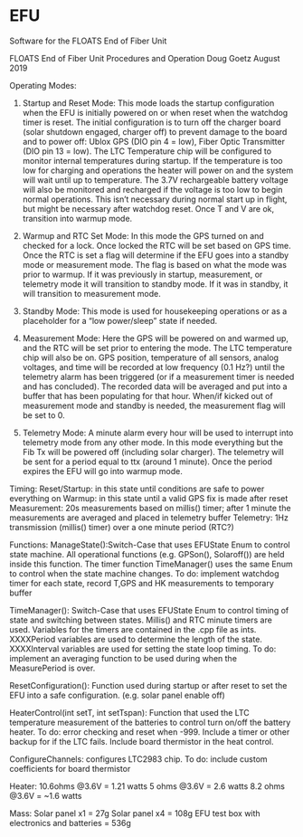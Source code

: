 # EFU
Software for the FLOATS End of Fiber Unit


FLOATS End of Fiber Unit Procedures and Operation
Doug Goetz August 2019

Operating Modes:

1.	Startup and Reset Mode: This mode loads the startup configuration when the EFU is initially powered on or when reset when the watchdog timer is reset. The initial configuration is to turn off the charger board (solar shutdown engaged, charger off) to prevent damage to the board and to power off: Ublox GPS (DIO pin 4  = low), Fiber Optic Transmitter (DIO pin 13 = low). The LTC Temperature chip will be configured to monitor internal temperatures during startup. If the temperature is too low for charging and operations the heater will power on and the system will wait until up to temperature. The 3.7V rechargeable battery voltage will also be monitored and recharged if the voltage is too low to begin normal operations. This isn’t necessary during normal start up in flight, but might be necessary after watchdog reset. Once T and V are ok, transition into warmup mode.

2.	Warmup and RTC Set Mode: In this mode the GPS turned on and checked for a lock. Once locked the RTC will be set based on GPS time. Once the RTC is set a flag will determine if the EFU goes into a standby mode or measurement mode. The flag is based on what the mode was prior to warmup. If it was previously in startup, measurement, or telemetry mode it will transition to standby mode. If it was in standby, it will transition to measurement mode.

3.	Standby Mode: This mode is used for housekeeping operations or as a placeholder for a “low power/sleep” state if needed.

4.	Measurement Mode: Here the GPS will be powered on and warmed up, and the RTC will be set prior to entering the mode. The LTC temperature chip will also be on. GPS position, temperature of all sensors, analog voltages, and time will be recorded at low frequency (0.1 Hz?) until the telemetry alarm has been triggered (or if a measurement timer is needed and has concluded). The recorded data will be averaged and put into a buffer that has been populating for that hour. When/if kicked out of measurement mode and standby is needed, the measurement flag will be set to 0.

5.	Telemetry Mode: A minute alarm every hour will be used to interrupt into telemetry mode from any other mode. In this mode everything but the Fib Tx will be powered off (including solar charger). The telemetry will be sent for a period equal to ttx (around 1 minute). Once the period expires the EFU will go into warmup mode.


Timing:
Reset/Startup: in this state until conditions are safe to power everything on
Warmup: in this state until a valid GPS fix is made after reset
Measurement: 20s measurements based on millis() timer; after 1 minute the measurements are averaged and placed in telemetry buffer
Telemetry: 1Hz transmission (millis() timer) over a one minute period (RTC?)


Functions:
ManageState():Switch-Case that uses EFUState Enum to control state machine. All operational functions (e.g. GPSon(), Solaroff()) are held inside this function. The timer function TimeManager() uses the same Enum to control when the state machine changes. To do: implement watchdog timer for each state, record T,GPS and HK measurements to temporary buffer 

TimeManager(): Switch-Case that uses EFUState Enum to control timing of state and switching between states. Millis() and RTC minute timers are used. Variables for the timers are contained in the .cpp file as ints. XXXXPeriod variables are used to determine the length of the state. XXXXInterval variables are used for setting the state loop timing. To do: implement an averaging function to be used during when the MeasurePeriod is over. 

ResetConfiguration(): Function used during startup or after reset to set the EFU into a safe configuration. (e.g. solar panel enable off)

HeaterControl(int setT, int setTspan): Function that used the LTC temperature measurement of the batteries to control turn on/off the battery heater. To do: error checking and reset when -999. Include a timer or other backup for if the LTC fails. Include board thermistor in the heat control.

ConfigureChannels: configures LTC2983 chip. To do: include custom coefficients for board thermistor



Heater: 
10.6ohms @3.6V = 1.21 watts
5 ohms @3.6V = 2.6 watts
8.2 ohms @3.6V = ~1.6 watts

Mass:
Solar panel x1 = 27g
Solar panel x4 = 108g
EFU test box with electronics and batteries = 536g


